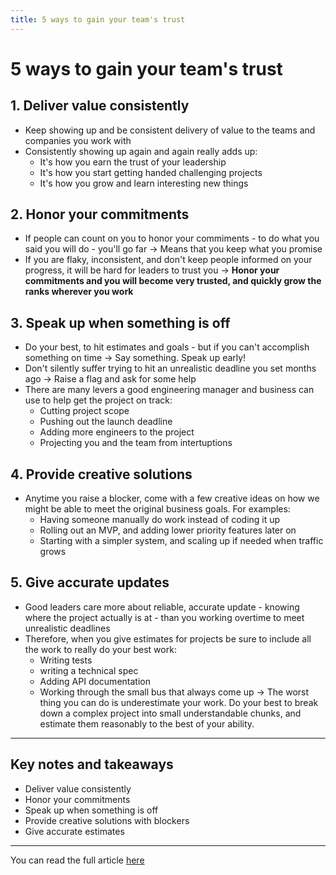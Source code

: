 ```yaml
---
title: 5 ways to gain your team's trust
---
```


# 5 ways to gain your team's trust

## 1. Deliver value consistently
- Keep showing up and be consistent delivery of value to the teams and companies you work with
- Consistently showing up again and again really adds up:   
    * It's how you earn the trust of your leadership
    * It's how you start getting handed challenging projects
    * It's how you grow and learn interesting new things

## 2. Honor your commitments
- If people can count on you to honor your commiments - to do what you said you will do - you'll go far &rarr; Means that you keep what you promise
- If you are flaky, inconsistent, and don't keep people informed on your progress, it will be hard for leaders to trust you
&rarr; <b>Honor your commitments and you will become very trusted, and quickly grow the ranks wherever you work</b>

## 3. Speak up when something is off 
- Do your best, to hit estimates and goals - but if you can't accomplish something on time &rarr; Say something. Speak up early!
- Don't silently suffer trying to hit an unrealistic deadline you set months ago &rarr; Raise a flag and ask for some help
- There are many levers a good engineering manager and business can use to help get the project on track:
    * Cutting project scope
    * Pushing out the launch deadline
    * Adding more engineers to the project
    * Projecting you and the team from intertuptions

## 4. Provide creative solutions
- Anytime you raise a blocker, come with a few creative ideas on how we might be able to meet the original business goals. For examples:
    * Having someone manually do work instead of coding it up
    * Rolling out an MVP, and adding lower priority features later on
    * Starting with a simpler system, and scaling up if needed when traffic grows

## 5. Give accurate updates
- Good leaders care more about reliable, accurate update - knowing where the project actually is at - than you working overtime to meet unrealistic deadlines
- Therefore, when you give estimates for projects be sure to include all the work to really do your best work:
    * Writing tests
    * writing a technical spec
    * Adding API documentation
    * Working through the small bus that always come up
&rarr; The worst thing you can do is underestimate your work. Do your best to break down a complex project into small understandable chunks, and estimate them reasonably to the best of your ability.

---

## Key notes and takeaways
- Deliver value consistently
- Honor your commitments
- Speak up when something is off
- Provide creative solutions with blockers
- Give accurate estimates

---

You can read the full article [here](https://levelupsoftwareengineering.substack.com/p/gain-your-teams-trust?utm_source=profile&utm_medium=reader2)
